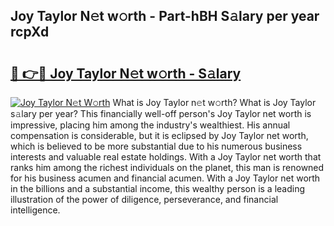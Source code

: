 ## Joy Taylor N𝚎t w𝚘rth - Part-hBH S𝚊lary per year rcpXd

# <h2><a href="http://gc3yak9.nevu.top/?p=Joy+Taylor">🔗 👉🔴 Joy Taylor N𝚎t w𝚘rth - S𝚊lary</a></h2>

[![Joy Taylor N𝚎t W𝚘rth](https://i.imgur.com/Oavwk0R.jpeg)](http://gc3yak9.nevu.top/?p=Joy+Taylor)
What is Joy Taylor n𝚎t w𝚘rth? What is Joy Taylor s𝚊lary per year?
This financially well-off person's Joy Taylor net worth is impressive, placing him among the industry's wealthiest. His annual compensation is considerable, but it is eclipsed by Joy Taylor net worth, which is believed to be more substantial due to his numerous business interests and valuable real estate holdings. With a Joy Taylor net worth that ranks him among the richest individuals on the planet, this man is renowned for his business acumen and financial acumen. With a Joy Taylor net worth in the billions and a substantial income, this wealthy person is a leading illustration of the power of diligence, perseverance, and financial intelligence.
